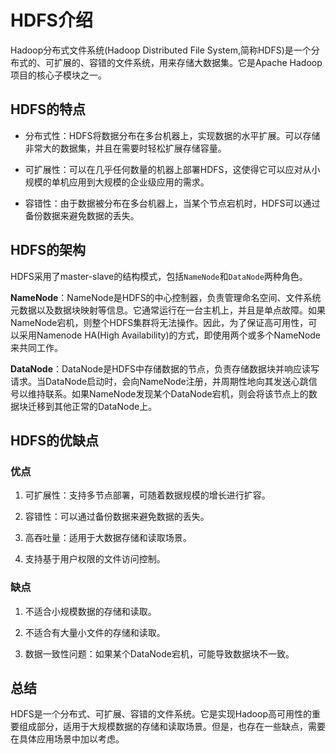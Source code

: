 # HDFS介绍

Hadoop分布式文件系统(Hadoop Distributed File System,简称HDFS)是一个分布式的、可扩展的、容错的文件系统，用来存储大数据集。它是Apache Hadoop项目的核心子模块之一。

## HDFS的特点

- 分布式性：HDFS将数据分布在多台机器上，实现数据的水平扩展。可以存储非常大的数据集，并且在需要时轻松扩展存储容量。

- 可扩展性：可以在几乎任何数量的机器上部署HDFS，这使得它可以应对从小规模的单机应用到大规模的企业级应用的需求。

- 容错性：由于数据被分布在多台机器上，当某个节点宕机时，HDFS可以通过备份数据来避免数据的丢失。

## HDFS的架构

HDFS采用了master-slave的结构模式，包括`NameNode`和`DataNode`两种角色。

**NameNode**：NameNode是HDFS的中心控制器，负责管理命名空间、文件系统元数据以及数据块映射等信息。它通常运行在一台主机上，并且是单点故障。如果NameNode宕机，则整个HDFS集群将无法操作。因此，为了保证高可用性，可以采用Namenode HA(High Availability)的方式，即使用两个或多个NameNode来共同工作。

**DataNode**：DataNode是HDFS中存储数据的节点，负责存储数据块并响应读写请求。当DataNode启动时，会向NameNode注册，并周期性地向其发送心跳信号以维持联系。如果NameNode发现某个DataNode宕机，则会将该节点上的数据块迁移到其他正常的DataNode上。

## HDFS的优缺点

### 优点

1. 可扩展性：支持多节点部署，可随着数据规模的增长进行扩容。

2. 容错性：可以通过备份数据来避免数据的丢失。

3. 高吞吐量：适用于大数据存储和读取场景。

4. 支持基于用户权限的文件访问控制。

### 缺点

1. 不适合小规模数据的存储和读取。

2. 不适合有大量小文件的存储和读取。

3. 数据一致性问题：如果某个DataNode宕机，可能导致数据块不一致。

## 总结

HDFS是一个分布式、可扩展、容错的文件系统。它是实现Hadoop高可用性的重要组成部分，适用于大规模数据的存储和读取场景。但是，也存在一些缺点，需要在具体应用场景中加以考虑。